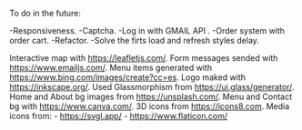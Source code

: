 To do in the future:

-Responsiveness.
-Captcha.
-Log in with GMAIL API  .
-Order system with order cart.
-Refactor.
-Solve the firts load and refresh styles delay.

Interactive map with https://leafletjs.com/.
Form messages sended with https://www.emailjs.com/.
Menu items generated with https://www.bing.com/images/create?cc=es.
Logo maked with https://inkscape.org/.
Used Glassmorphism from https://ui.glass/generator/.
Home and About bg images from https://unsplash.com/.
Menu and Contact bg with https://www.canva.com/.
3D icons from https://icons8.com.
Media icons from: 
                 - https://svgl.app/
                 - https://www.flaticon.com/
